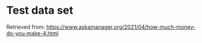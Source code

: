 # Test data set

Retrieved from: https://www.askamanager.org/2021/04/how-much-money-do-you-make-4.html

